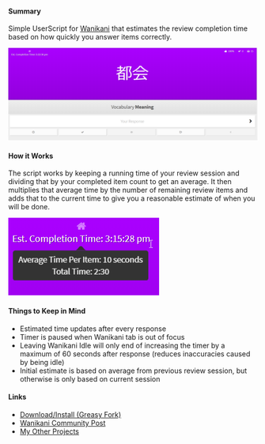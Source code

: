 #### Summary

Simple UserScript for [Wanikani](https://www.wanikani.com/) that estimates the review completion time based on how quickly you answer items correctly.

![](preview1.png)

#### How it Works

The script works by keeping a running time of your review session and dividing that by your completed item count to get an average. It then multiplies that average time by the number of remaining review items and adds that to the current time to give you a reasonable estimate of when you will be done.

![](preview2.png)

#### Things to Keep in Mind

- Estimated time updates after every response
- Timer is paused when Wanikani tab is out of focus
- Leaving Wanikani Idle will only end of increasing the timer by a maximum of 60 seconds after response (reduces inaccuracies caused by being idle)
- Initial estimate is based on average from previous review session, but otherwise is only based on current session

#### Links

- [Download/Install (Greasy Fork)](https://greasyfork.org/en/scripts/387651-wanikani-review-completion-estimate)
- [Wanikani Community Post](https://community.wanikani.com/t/userscript-wanikani-review-completion-estimate/37906)
- [My Other Projects](https://steven-kraft.com/projects/japanese/)
